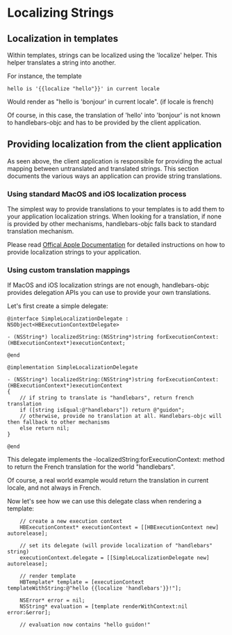 # Localizing Strings #

## Localization in templates ##

Within templates, strings can be localized using the 'localize' helper. 
This helper translates a string into another.

For instance, the template

	hello is '{{localize "hello"}}' in current locale

Would render as "hello is 'bonjour' in current locale". 
(if locale is french)

Of course, in this case, the translation of 'hello' into 'bonjour' is not known to handlebars-objc and has to be provided by the client application.

## Providing localization from the client application ##

As seen above, the client application is responsible for providing the actual mapping between untranslated and translated strings. This section documents the various ways an application can provide string translations.

### Using standard MacOS and iOS localization process ###

The simplest way to provide translations to your templates is to add them to your application localization strings.
When looking for a translation, if none is provided by other mechanisms, handlebars-objc falls back to standard translation mechanism. 

Please read [Offical Apple Documentation](https://developer.apple.com/library/ios/documentation/MacOSX/Conceptual/BPInternational/Articles/StringsFiles.html) for detailed instructions on how to provide localization strings to your application. 

### Using custom translation mappings ### 

If MacOS and iOS localization strings are not enough, handlebars-objc provides delegation APIs you can use to provide your own translations. 

Let's first create a simple delegate:

    @interface SimpleLocalizationDelegate : NSObject<HBExecutionContextDelegate>

    - (NSString*) localizedString:(NSString*)string forExecutionContext:(HBExecutionContext*)executionContext;

    @end

    @implementation SimpleLocalizationDelegate

    - (NSString*) localizedString:(NSString*)string forExecutionContext:(HBExecutionContext*)executionContext
    {
        // if string to translate is "handlebars", return french translation
        if ([string isEqual:@"handlebars"]) return @"guidon";
        // otherwise, provide no translation at all. Handlebars-objc will then fallback to other mechanisms
        else return nil;
    }

    @end

This delegate implements the -localizedString:forExecutionContext: method to return the French translation for the world "handlebars". 

Of course, a real world example would return the translation in current locale, and not always in French. 

Now let's see how we can use this delegate class when rendering a template: 

        // create a new execution context
        HBExecutionContext* executionContext = [[HBExecutionContext new] autorelease];

        // set its delegate (will provide localization of "handlebars" string)
        executionContext.delegate = [[SimpleLocalizationDelegate new] autorelease];

        // render template
        HBTemplate* template = [executionContext templateWithString:@"hello {{localize 'handlebars'}}!"];

        NSError* error = nil;
        NSString* evaluation = [template renderWithContext:nil error:&error];

		// evaluation now contains "hello guidon!"




